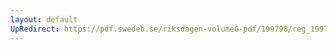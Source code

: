 ```yaml
---
layout: default
UpRedirect: https://pdf.swedeb.se/riksdagen-volumeG-pdf/199798/reg_199798/reg_199798_0511.pdf
---
```

